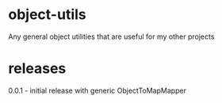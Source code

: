 # object-utils
Any general object utilities that are useful for my other projects

# releases
0.0.1 - initial release with generic ObjectToMapMapper 